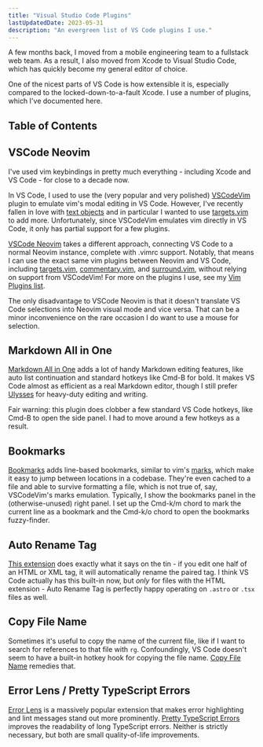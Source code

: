 ```yaml
---
title: "Visual Studio Code Plugins"
lastUpdatedDate: 2023-05-31
description: "An evergreen list of VS Code plugins I use."
---
```


A few months back, I moved from a mobile engineering team to a fullstack web team.
As a result, I also moved from Xcode to Visual Studio Code, which has quickly become my general editor of choice.

One of the nicest parts of VS Code is how extensible it is, especially compared to the locked-down-to-a-fault Xcode.
I use a number of plugins, which I've documented here.

## Table of Contents

## VSCode Neovim

I've used vim keybindings in pretty much everything - including Xcode and VS Code - for close to a decade now.

In VS Code, I used to use the (very popular and very polished) [VSCodeVim](https://github.com/VSCodeVim/Vim) plugin to emulate vim's modal editing in VS Code. However, I've recently fallen in love with [text objects](/technical/til/20230415-vim-text-objects) and in particular I wanted to use [targets.vim](https://github.com/wellle/targets.vim) to add more. Unfortunately, since VSCodeVim emulates vim directly in VS Code, it only has partial support for a few plugins.

[VSCode Neovim](https://github.com/vscode-neovim/vscode-neovim) takes a different approach, connecting VS Code to a normal Neovim instance, complete with .vimrc support.
Notably, that means I can use the exact same vim plugins between Neovim and VS Code, including [targets.vim](https://github.com/wellle/targets.vim), [commentary.vim](https://github.com/tpope/vim-commentary), and [surround.vim](https://github.com/tpope/vim-surround), without relying on support from VSCodeVim!
For more on the plugins I use, see my [Vim Plugins list](/technical/vim-plugins).

The only disadvantage to VSCode Neovim is that it doesn't translate VS Code selections into Neovim visual mode and vice versa.
That can be a minor inconvenience on the rare occasion I do want to use a mouse for selection.

## Markdown All in One

[Markdown All in One](https://markdown-all-in-one.github.io/docs/guide/#features) adds a lot of handy Markdown editing features, like auto list continuation and standard hotkeys like Cmd-B for bold.
It makes VS Code almost as efficient as a real Markdown editor, though I still prefer [Ulysses](https://ulysses.app) for heavy-duty editing and writing.

Fair warning: this plugin does clobber a few standard VS Code hotkeys, like Cmd-B to open the side panel. I had to move around a few hotkeys as a result.

## Bookmarks

[Bookmarks](https://marketplace.visualstudio.com/items/alefragnani.Bookmarks) adds line-based bookmarks, similar to vim's [marks](https://vimhelp.org/motion.txt.html#mark), which make it easy to jump between locations in a codebase. They're even cached to a file and able to survive formatting a file, which is not true of, say, VSCodeVim's marks emulation. Typically, I show the bookmarks panel in the (otherwise-unused) right panel.
I set up the Cmd-k/m chord to mark the current line as a bookmark and the Cmd-k/o chord to open the bookmarks fuzzy-finder.

## Auto Rename Tag

[This extension](https://marketplace.visualstudio.com/items?itemName=formulahendry.auto-rename-tag) does exactly what it says on the tin - if you edit one half of an HTML or XML tag, it will automatically rename the paired tag. I think VS Code actually has this built-in now, but *only* for files with the HTML extension - Auto Rename Tag is perfectly happy operating on `.astro` or `.tsx` files as well.

## Copy File Name

Sometimes it's useful to copy the name of the current file, like if I want to search for references to that file with `rg`. Confoundingly, VS Code doesn't seem to have a built-in hotkey hook for copying the file name.
[Copy File Name](https://marketplace.visualstudio.com/items?itemName=nemesv.copy-file-name) remedies that.

## Error Lens / Pretty TypeScript Errors

[Error Lens](https://marketplace.visualstudio.com/items?itemName=usernamehw.errorlens) is a massively popular extension that makes error highlighting and lint messages stand out more prominently. [Pretty TypeScript Errors](https://marketplace.visualstudio.com/items?itemName=yoavbls.pretty-ts-errors) improves the readability of long TypeScript errors. Neither is strictly necessary, but both are small quality-of-life improvements.